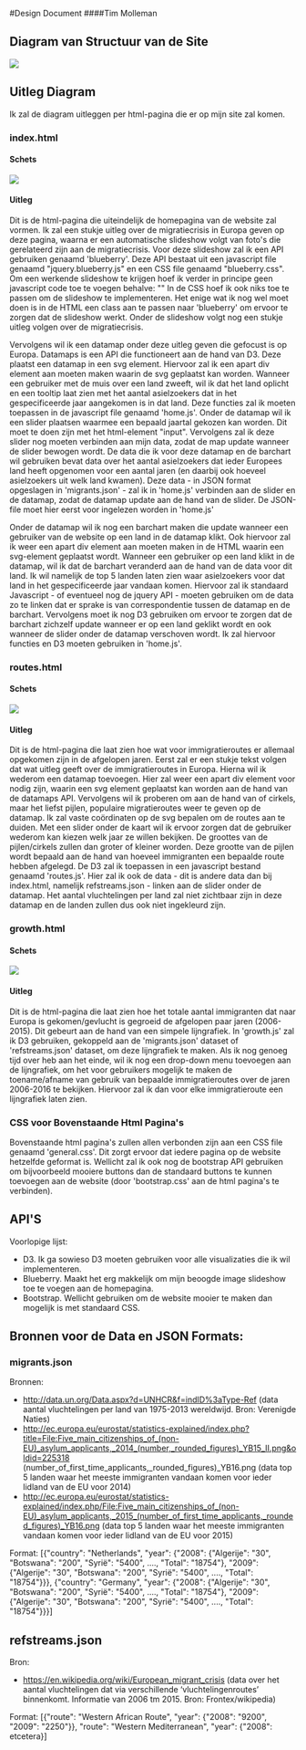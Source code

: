 #Design Document
####Tim Molleman

## Diagram van Structuur van de Site
![](doc/diagram.jpg)

## Uitleg Diagram
Ik zal de diagram uitleggen per html-pagina die er op mijn site zal komen.

### index.html
#### Schets
![](doc/homedesign.jpg)
#### Uitleg
Dit is de html-pagina die uiteindelijk de homepagina van de website zal vormen. Ik zal een stukje uitleg over de migratiecrisis in Europa geven op deze pagina, waarna er een automatische slideshow volgt van foto's die gerelateerd zijn aan de migratiecrisis. Voor deze slideshow zal ik een API gebruiken genaamd 'blueberry'. Deze API bestaat uit een javascript file genaamd "jquery.blueberry.js" en een CSS file genaamd "blueberry.css". Om een werkende slideshow te krijgen hoef ik verder in principe geen javascript code toe te voegen behalve:
"<script>
$(window).load(function() {
	$('.blueberry').blueberry();
});
</script>"
In de CSS hoef ik ook niks toe te passen om de slideshow te implementeren. Het enige wat ik nog wel moet doen is in de HTML een class aan te passen naar 'blueberry' om ervoor te zorgen dat de slideshow werkt. Onder de slideshow volgt nog een stukje uitleg volgen over de migratiecrisis.

Vervolgens wil ik een datamap onder deze uitleg geven die gefocust is op Europa. Datamaps is een API die functioneert aan de hand van D3. Deze plaatst een datamap in een svg element. Hiervoor zal ik een apart div element aan moeten maken waarin de svg geplaatst kan worden. Wanneer een gebruiker met de muis over een land zweeft, wil ik dat het land oplicht en een tooltip laat zien met het aantal asielzoekers dat in het gespecificeerde jaar aangekomen is in dat land. Deze functies zal ik moeten toepassen in de javascript file genaamd 'home.js'.
Onder de datamap wil ik een slider plaatsen waarmee een bepaald jaartal gekozen kan worden. Dit moet te doen zijn met het html-element "input". Vervolgens zal ik deze slider nog moeten verbinden aan mijn data, zodat de map update wanneer de slider bewogen wordt. De data die ik voor deze datamap en de barchart wil gebruiken bevat data over het aantal asielzoekers dat ieder Europees land heeft opgenomen voor een aantal jaren (en daarbij ook hoeveel asielzoekers uit welk land kwamen). Deze data - in JSON format opgeslagen in 'migrants.json' - zal ik in  'home.js' verbinden aan de slider en de datamap, zodat de datamap update aan de hand van de slider. De JSON-file moet hier eerst voor ingelezen worden in 'home.js'

Onder de datamap wil ik nog een barchart maken die update wanneer een gebruiker van de website op een land in de datamap klikt. Ook hiervoor zal ik weer een apart div element aan moeten maken in de HTML waarin een svg-element geplaatst wordt. Wanneer een gebruiker op een land klikt in de datamap, wil ik dat de barchart veranderd aan de hand van de data voor dit land. Ik wil namelijk de top 5 landen laten zien waar asielzoekers voor dat land in het gespecificeerde jaar vandaan komen. Hiervoor zal ik standaard Javascript - of eventueel nog de jquery API - moeten gebruiken om de data zo te linken dat er sprake is van correspondentie tussen de datamap en de barchart. Vervolgens moet ik nog D3 gebruiken om ervoor te zorgen dat de barchart zichzelf update wanneer er op een land geklikt wordt en ook wanneer de slider onder de datamap verschoven wordt. Ik zal hiervoor functies en D3 moeten gebruiken in 'home.js'.

### routes.html
#### Schets
![](doc/routesdesign.jpg)
#### Uitleg
Dit is de html-pagina die laat zien hoe wat voor immigratieroutes er allemaal opgekomen zijn in de afgelopen jaren. Eerst zal er een stukje tekst volgen dat wat uitleg geeft over de immigratieroutes in Europa. Hierna wil ik wederom een datamap toevoegen. Hier zal weer een apart div element voor nodig zijn, waarin een svg element geplaatst kan worden aan de hand van de datamaps API. Vervolgens wil ik proberen om aan de hand van of cirkels, maar het liefst pijlen, populaire migratieroutes weer te geven op de datamap. Ik zal vaste coördinaten op de svg bepalen om de routes aan te duiden. Met een slider onder de kaart wil ik ervoor zorgen dat de gebruiker wederom kan kiezen welk jaar ze willen bekijken. De groottes van de pijlen/cirkels zullen dan groter of kleiner worden. Deze grootte van de pijlen wordt bepaald aan de hand van hoeveel immigranten een bepaalde route hebben afgelegd. De D3 zal ik toepassen in een javascript bestand genaamd 'routes.js'. Hier zal ik ook de data - dit is andere data dan bij index.html, namelijk refstreams.json - linken aan de slider onder de datamap. Het aantal vluchtelingen per land zal niet zichtbaar zijn in deze datamap en de landen zullen dus ook niet ingekleurd zijn.

### growth.html
#### Schets
![](doc/growthdesign.jpg)
#### Uitleg
Dit is de html-pagina die laat zien hoe het totale aantal immigranten dat naar Europa is gekomen/gevlucht is gegroeid de afgelopen paar jaren (2006-2015). Dit gebeurt aan de hand van een simpele lijngrafiek. In 'growth.js' zal ik D3 gebruiken, gekoppeld aan de 'migrants.json' dataset of 'refstreams.json' dataset, om deze lijngrafiek te maken. Als ik nog genoeg tijd over heb aan het einde, wil ik nog een drop-down menu toevoegen aan de lijngrafiek, om het voor gebruikers mogelijk te maken de toename/afname van gebruik van bepaalde immigratieroutes over de jaren 2006-2016 te bekijken. Hiervoor zal ik dan voor elke immigratieroute een lijngrafiek laten zien.

### CSS voor Bovenstaande Html Pagina's
Bovenstaande html pagina's zullen allen verbonden zijn aan een CSS file genaamd 'general.css'. Dit zorgt ervoor dat iedere pagina op de website hetzelfde geformat is. Wellicht zal ik ook nog de bootstrap API gebruiken om bijvoorbeeld mooiere buttons dan de standaard buttons te kunnen toevoegen aan de website (door 'bootstrap.css' aan de html pagina's te verbinden). 

## API'S
Voorlopige lijst:
- D3. Ik ga sowieso D3 moeten gebruiken voor alle visualizaties die ik wil implementeren.
- Blueberry. Maakt het erg makkelijk om mijn beoogde image slideshow toe te voegen aan de homepagina.
- Bootstrap. Wellicht gebruiken om de website mooier te maken dan mogelijk is met standaard CSS.

## Bronnen voor de Data en JSON Formats: 
### migrants.json
Bronnen:
- http://data.un.org/Data.aspx?d=UNHCR&f=indID%3aType-Ref (data aantal vluchtelingen per land van 1975-2013 wereldwijd. Bron: Verenigde Naties)
- http://ec.europa.eu/eurostat/statistics-explained/index.php?title=File:Five_main_citizenships_of_(non-EU)_asylum_applicants,_2014_(number,_rounded_figures)_YB15_II.png&oldid=225318 (number_of_first_time_applicants,_rounded_figures)_YB16.png (data top 5 landen waar het meeste immigranten vandaan komen voor ieder lidland van de EU voor 2014)
- http://ec.europa.eu/eurostat/statistics-explained/index.php/File:Five_main_citizenships_of_(non-EU)_asylum_applicants,_2015_(number_of_first_time_applicants,_rounded_figures)_YB16.png (data top 5 landen waar het meeste immigranten vandaan komen voor ieder lidland van de EU voor 2015)

Format:
[{"country": "Netherlands", "year": {"2008": {"Algerije": "30", "Botswana": "200", "Syrië": "5400", ...., "Total": "18754"}, "2009": {"Algerije": "30", "Botswana": "200", "Syrië": "5400", ...., "Total": "18754"}}}, {"country": "Germany", "year": {"2008": {"Algerije": "30", "Botswana": "200", "Syrië": "5400", ...., "Total": "18754"}, "2009": {"Algerije": "30", "Botswana": "200", "Syrië": "5400", ...., "Total": "18754"}}}]

## refstreams.json
Bron:
- https://en.wikipedia.org/wiki/European_migrant_crisis (data over het aantal vluchtelingen dat via verschillende ‘vluchtelingenroutes’ binnenkomt. Informatie van 2006 tm 2015. Bron: Frontex/wikipedia)

Format:
[{"route": "Western African Route", "year": {"2008": "9200", "2009": "2250"}}, "route": "Western Mediterranean", "year": {"2008": etcetera}]


